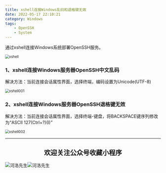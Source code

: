 ```yaml
---
title: xshell连接Windows乱码和退格键无效
date: 2022-05-17 22:10:21
category: Windows
tags: 
    - OpenSSH
    - System
---
```


通过xshell连接Windows系统部署OpenSSH服务。

<img src="https://s2.loli.net/2022/06/06/WF6A7pkqbnIdUlC.jpg" alt="xshell" style="zoom:80%;" />

### 1、xshell连接Windows服务器OpenSSH中文乱码

解决方法：当前连接会话属性界面，选择终端，编码设置为Unicode(UTF-8)

<img src="https://s2.loli.net/2022/06/06/oZDBecCPmsW75Ej.png" alt="xshell001" style="zoom:80%;" />

### 2、xshell连接Windows服务器OpenSSH退格键无效

解决方法：当前连接会话属性界面，选择终端-键盘，将BACKSPACE键序列修改为“ASCII 127(Ctrl+?)(I)”

<img src="https://s2.loli.net/2022/06/06/VmdxUG25grRz9hc.png" alt="xshell002" style="zoom:80%;" />





---

## <center>欢迎关注公众号收藏小程序</center>

![河洛先生](https://s2.loli.net/2022/06/23/bYdtKDC2U5J7iWr.jpg)![河洛先生](https://s2.loli.net/2022/06/23/PlUgz5KSHm7OBke.jpg)